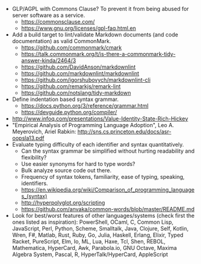 - GLP/AGPL with Commons Clause? To prevent it from being abused for server software as a service.
  - https://commonsclause.com/
  - https://www.gnu.org/licenses/gpl-faq.html.en
- Add a build target to lint/validate Markdown documents (and code documentation) as valid CommonMark.
  - https://github.com/commonmark/cmark
  - https://talk.commonmark.org/t/is-there-a-commonmark-tidy-answer-kinda/2464/3
  - https://github.com/DavidAnson/markdownlint
  - https://github.com/markdownlint/markdownlint
  - https://github.com/igorshubovych/markdownlint-cli
  - https://github.com/remarkjs/remark-lint
  - https://github.com/notslang/tidy-markdown
- Define indentation based syntax grammar.
  - https://docs.python.org/3/reference/grammar.html
  - https://devguide.python.org/compiler/
- http://www.infoq.com/presentations/Value-Identity-State-Rich-Hickey
- "Empirical Analysis of Programming Language Adoption", Leo A. Meyerovich, Ariel Rabkin: http://sns.cs.princeton.edu/docs/asr-oopsla13.pdf
- Evaluate typing difficulty of each identifier and syntax quantitatively.
  - Can the syntax grammar be simplified without hurting readability and flexibility?
  - Use easier synonyms for hard to type words?
  - Bulk analyze source code out there.
  - Frequency of syntax tokens, familiarity, ease of typing, speaking, identifiers.
  - https://en.wikipedia.org/wiki/Comparison_of_programming_languages_(syntax)
  - http://hyperpolyglot.org/scripting
  - https://github.com/anvaka/common-words/blob/master/README.md
- Look for best/worst features of other languages/systems (check first the ones listed as inspiration): PowerShell, OCaml, C, Common Lisp, JavaScript, Perl, Python, Scheme, Smalltalk, Java, Clojure, Self, Kotlin, Wren, F#, Matlab, Rust, Ruby, Go, Julia, Haskell, Erlang, Elixir, Typed Racket, PureScript, Elm, Io, ML, Lua, Haxe, Tcl, Shen, REBOL, Mathematica, HyperCard, Awk, Parabola.io, GNU Octave, Maxima Algebra System, Pascal, R, HyperTalk/HyperCard, AppleScript
